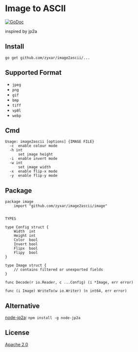 # Image to ASCII
[![GoDoc][1]][2]

[1]: https://godoc.org/github.com/zyxar/image2ascii?status.svg
[2]: https://godoc.org/github.com/zyxar/image2ascii

inspired by jp2a

## Install

`go get github.com/zyxar/image2ascii/...`

## Supported Format

- `jpeg`
- `png`
- `gif`
- `bmp`
- `tiff`
- `vp8l`
- `webp`

## Cmd

```
Usage: image2ascii [options] {IMAGE FILE}
  -c  enable colour mode
  -h int
      set image height
  -i  enable invert mode
  -w int
      set image width
  -x  enable flip-x mode
  -y  enable flip-y mode
```

## Package

```godoc
package image
    import "github.com/zyxar/image2ascii/image"


TYPES

type Config struct {
    Width  int
    Height int
    Color  bool
    Invert bool
    Flipx  bool
    Flipy  bool
}

type Image struct {
    // contains filtered or unexported fields
}

func Decode(r io.Reader, c ...Config) (i *Image, err error)

func (i Image) WriteTo(w io.Writer) (n int64, err error)
```

## Alternative

[node-jp2a](https://github.com/zyxar/node-jp2a): `npm install -g node-jp2a`


## License
[Apache 2.0](http://opensource.org/licenses/Apache-2.0)
